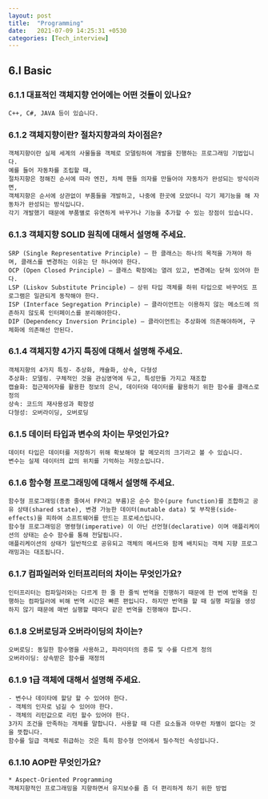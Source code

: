 ```yaml
---
layout: post
title:  "Programming"
date:   2021-07-09 14:25:31 +0530
categories: [Tech_interview]
---
```

## 6.l Basic
### 6.1.1 대표적인 객체지향 언어에는 어떤 것들이 있나요?
```
C++, C#, JAVA 등이 있습니다.
```
### 6.1.2 객체지향이란? 절차지향과의 차이점은?
```
객체지향이란 실제 세계의 사물들을 객체로 모델링하여 개발을 진행하는 프로그래밍 기법입니다. 
예를 들어 자동차를 조립할 때, 
절차지향은 정해진 순서에 따라 엔진, 차체 핸들 의자를 만들어야 자동차가 완성되는 방식이라면,
객체지향은 순서에 상관없이 부품들을 개발하고, 나중에 한곳에 모았더니 각기 제기능을 해 자동차가 완성되는 방식입니다.
각기 개발했기 때문에 부품별로 유연하게 바꾸거나 기능을 추가할 수 있는 장점이 있습니다.
```
### 6.1.3 객체지향 SOLID 원칙에 대해서 설명해 주세요.
```
SRP (Single Representative Principle) – 한 클래스는 하나의 목적을 가져야 하며, 클래스를 변경하는 이유는 단 하나여야 한다.
OCP (Open Closed Principle) – 클래스 확장에는 열려 있고, 변경에는 닫혀 있어야 한다.
LSP (Liskov Substitute Principle) – 상위 타입 객체를 하위 타입으로 바꾸어도 프로그램은 일관되게 동작해야 한다.
ISP (Interface Segregation Principle) – 클라이언트는 이용하지 않는 메소드에 의존하지 않도록 인터페이스를 분리해야한다.
DIP (Dependency Inversion Principle) – 클라이언트는 추상화에 의존해야하며, 구체화에 의존해선 안된다.
```
### 6.1.4 객체지향 4가지 특징에 대해서 설명해 주세요.
```
객체지향의 4가지 특징- 추상화, 캐슐화, 상속, 다형성
추상화: 모델링. 구체적인 것을 관심영역에 두고, 특성만들 가지고 재조합
캡슐화: 접근제어자를 활용한 정보의 은닉, 데이터와 데이터를 활용하기 위한 함수를 클래스로 정의
상속: 코드의 재사용성과 확장성
다형성: 오버라이딩, 오버로딩
```
### 6.1.5 데이터 타입과 변수의 차이는 무엇인가요?
```
데이터 타입은 데이터를 저장하기 위해 확보해야 할 메모리의 크기라고 볼 수 있습니다. 
변수는 실제 데이터의 값의 위치를 기억하는 저장소입니다.
```
### 6.1.6 함수형 프로그래밍에 대해서 설명해 주세요.
```
함수형 프로그래밍(종종 줄여서 FP라고 부름)은 순수 함수(pure function)를 조합하고 공유 상태(shared state), 변경 가능한 데이터(mutable data) 및 부작용(side-effects)을 피하여 소프트웨어를 만드는 프로세스입니다. 
함수형 프로그래밍은 명령형(imperative) 이 아닌 선언형(declarative) 이며 애플리케이션의 상태는 순수 함수를 통해 전달됩니다. 
애플리케이션의 상태가 일반적으로 공유되고 객체의 메서드와 함께 배치되는 객체 지향 프로그래밍과는 대조됩니다.
```
### 6.1.7 컴파일러와 인터프리터의 차이는 무엇인가요?
```
인터프리터는 컴파일러와는 다르게 한 줄 한 줄씩 번역을 진행하기 때문에 한 번에 번역을 진행하는 컴파일러에 비해 번역 시간은 빠른 편입니다. 하지만 번역을 할 때 실행 파일을 생성하지 않기 때문에 매번 실행할 때마다 같은 번역을 진행해야 합니다.
```
### 6.1.8 오버로딩과 오버라이딩의 차이는?
```
오버로딩: 동일한 함수명을 사용하고, 파라미터의 종류 및 수를 다르게 정의
오버라이딩: 상속받은 함수를 재정의
```
### 6.1.9 1급 객체에 대해서 설명해 주세요.
```
- 변수나 데이타에 할당 할 수 있어야 한다.
- 객체의 인자로 넘길 수 있어야 한다.
- 객체의 리턴값으로 리턴 할수 있어야 한다.
3가지 조건을 만족하는 개체를 말합니다. 사용할 때 다른 요소들과 아무런 차별이 없다는 것을 뜻합니다.
함수를 일급 객체로 취급하는 것은 특히 함수형 언어에서 필수적인 속성입니다.
```
### 6.1.10 AOP란 무엇인가요?
```
* Aspect-Oriented Programming
객체지향적인 프로그래밍을 지향하면서 유지보수를 좀 더 편리하게 하기 위한 방법
```
